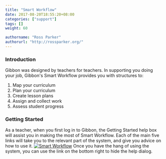 ```yaml
---
title: "Smart Workflow"
date: 2017-08-20T18:55:20+08:00
categories: ["support"]
tags: []
weight: 60

authorname: "Ross Parker"
authorurl: "http://rossparker.org/"
---
```


### Introduction

Gibbon was designed by teachers for teachers. In supporting you doing your job, Gibbon's Smart Workflow provides you with structures to:

1.  Map your curriculum
2.  Plan your curriculum
3.  Create lesson plans
4.  Assign and collect work
5.  Assess student progress

### Getting Started

As a teacher, when you first log in to Gibbon, the Getting Started help box will assist you in making the most of Smart Workflow. Each of the main five links will take you to the relevant part of the system, and give you advice on how to use it. [![Smart Workflow](https://gibbonedu.org/wp-content/uploads/2015/09/Smart-Workflow-1024x241.png)](https://gibbonedu.org/wp-content/uploads/2015/09/Smart-Workflow.png) Once you have the hang of using the system, you can use the link on the bottom right to hide the help dialog.
